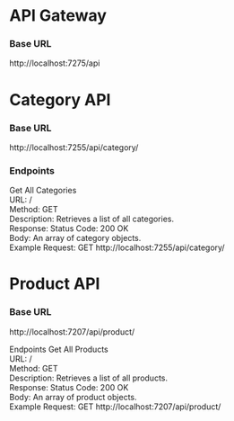 # API Gateway
### Base URL
http://localhost:7275/api

# Category API
### Base URL
http://localhost:7255/api/category/

### Endpoints
Get All Categories <br>
URL: / <br>
Method: GET <br>
Description: Retrieves a list of all categories. <br>
Response:
Status Code: 200 OK <br>
Body: An array of category objects. <br>
Example Request: GET http://localhost:7255/api/category/ <br>


# Product API
### Base URL
http://localhost:7207/api/product/

Endpoints 
Get All Products  <br>
URL: /  <br>
Method: GET  <br>
Description: Retrieves a list of all products.  <br>
Response: 
Status Code: 200 OK  <br>
Body: An array of product objects.  <br>
Example Request: GET http://localhost:7207/api/product/ <br>

